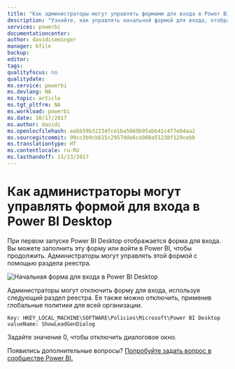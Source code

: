 ```yaml
---
title: "Как администраторы могут управлять формами для входа в Power BI Desktop"
description: "Узнайте, как управлять начальной формой для входа, отображаемой при открытии Power BI Desktop."
services: powerbi
documentationcenter: 
author: davidiseminger
manager: kfile
backup: 
editor: 
tags: 
qualityfocus: no
qualitydate: 
ms.service: powerbi
ms.devlang: NA
ms.topic: article
ms.tgt_pltfrm: NA
ms.workload: powerbi
ms.date: 10/17/2017
ms.author: davidi
ms.openlocfilehash: eabb59b32234fce1ba5669b95abb41c4f7e04aa2
ms.sourcegitcommit: 99cc3b9cb615c2957dde6ca908a51238f129cebb
ms.translationtype: HT
ms.contentlocale: ru-RU
ms.lasthandoff: 11/13/2017
---
```

# <a name="how-administrators-can-manage-the-power-bi-desktop-sign-in-form"></a>Как администраторы могут управлять формой для входа в Power BI Desktop
При первом запуске Power BI Desktop отображается форма для входа. Вы можете заполнить эту форму или войти в Power BI, чтобы продолжить. Администраторы могут управлять этой формой с помощью раздела реестра. 

![Начальная форма для входа в Power BI Desktop](media/desktop-admin-sign-in-form/sign-in-form.png)

Администраторы могут отключить форму для входа, используя следующий раздел реестра. Ее также можно отключить, применив глобальные политики для всей организации.

```
Key: HKEY_LOCAL_MACHINE\SOFTWARE\Policies\Microsoft\Power BI Desktop
valueName: ShowLeadGenDialog
```

Задайте значение 0, чтобы отключить диалоговое окно.

Появились дополнительные вопросы? [Попробуйте задать вопрос в сообществе Power BI.](http://community.powerbi.com/)

